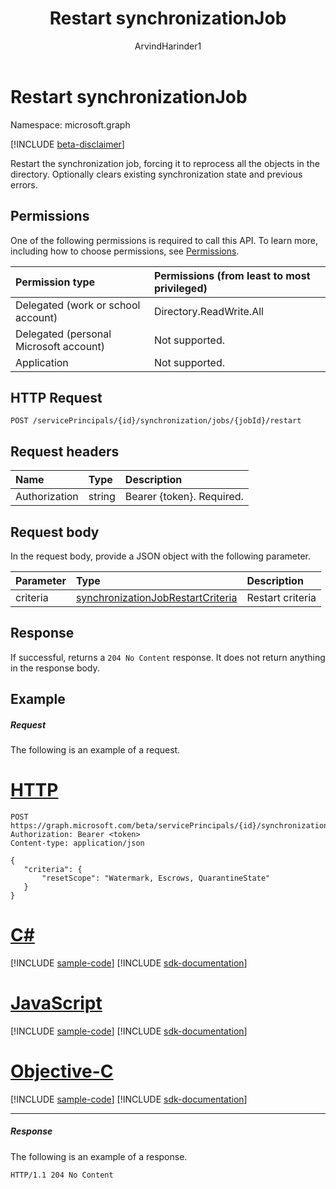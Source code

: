 ﻿---
title: "Restart synchronizationJob"
description: "Restart the synchronization job, forcing it to reprocess all the objects in the directory. Optionally clears existing synchronization state and previous errors."
localization_priority: Normal
doc_type: apiPageType
author: "ArvindHarinder1"
ms.prod: "microsoft-identity-platform"
---

# Restart synchronizationJob

Namespace: microsoft.graph

[!INCLUDE [beta-disclaimer](../../includes/beta-disclaimer.md)]

Restart the synchronization job, forcing it to reprocess all the objects in the directory. Optionally clears existing synchronization state and previous errors.

## Permissions

One of the following permissions is required to call this API. To learn more, including how to choose permissions, see [Permissions](/graph/permissions-reference).

| Permission type                        | Permissions (from least to most privileged) |
| :------------------------------------- | :------------------------------------------ |
| Delegated (work or school account)     | Directory.ReadWrite.All                     |
| Delegated (personal Microsoft account) | Not supported.                              |
| Application                            | Not supported.                              |

## HTTP Request

<!-- { "blockType": "ignored" } -->

```http
POST /servicePrincipals/{id}/synchronization/jobs/{jobId}/restart
```

## Request headers

| Name          | Type   | Description               |
| :------------ | :----- | :------------------------ |
| Authorization | string | Bearer {token}. Required. |

## Request body

In the request body, provide a JSON object with the following parameter.

| Parameter | Type                                                                                                   | Description      |
| :-------- | :----------------------------------------------------------------------------------------------------- | :--------------- |
| criteria  | [synchronizationJobRestartCriteria](../resources/synchronization-synchronizationjobrestartcriteria.md) | Restart criteria |

## Response

If successful, returns a `204 No Content` response. It does not return anything in the response body.

## Example

##### Request

The following is an example of a request.

# [HTTP](#tab/http)

<!-- {
  "blockType": "request",
  "name": "synchronizationjob_restart"
}-->

```http
POST https://graph.microsoft.com/beta/servicePrincipals/{id}/synchronization/jobs/{jobId}/restart
Authorization: Bearer <token>
Content-type: application/json

{
   "criteria": {
       "resetScope": "Watermark, Escrows, QuarantineState"
   }
}
```

# [C#](#tab/csharp)

[!INCLUDE [sample-code](../includes/snippets/csharp/synchronizationjob-restart-csharp-snippets.md)]
[!INCLUDE [sdk-documentation](../includes/snippets/snippets-sdk-documentation-link.md)]

# [JavaScript](#tab/javascript)

[!INCLUDE [sample-code](../includes/snippets/javascript/synchronizationjob-restart-javascript-snippets.md)]
[!INCLUDE [sdk-documentation](../includes/snippets/snippets-sdk-documentation-link.md)]

# [Objective-C](#tab/objc)

[!INCLUDE [sample-code](../includes/snippets/objc/synchronizationjob-restart-objc-snippets.md)]
[!INCLUDE [sdk-documentation](../includes/snippets/snippets-sdk-documentation-link.md)]

---

##### Response

The following is an example of a response.

<!-- {
  "blockType": "response",
  "truncated": true,
  "@odata.type": "microsoft.graph.None"
} -->

```http
HTTP/1.1 204 No Content
```

<!-- uuid: 8fcb5dbc-d5aa-4681-8e31-b001d5168d79
2015-10-25 14:57:30 UTC -->

<!--
{
  "type": "#page.annotation",
  "description": "synchronizationJob: restart",
  "keywords": "",
  "section": "documentation",
  "tocPath": "",
  "suppressions": [
  ]
}
-->
